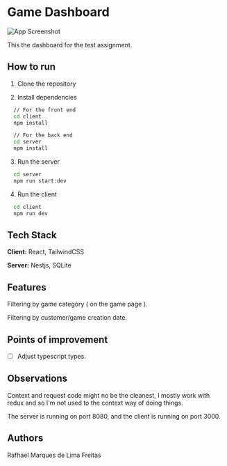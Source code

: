 # Game Dashboard

![App Screenshot](https://i.imgur.com/z4S7Jn9.png)

This the dashboard for the test assignment.

## How to run

1. Clone the repository

2. Install dependencies

```bash
  // For the front end
  cd client
  npm install
```

```bash
  // For the back end
  cd server
  npm install
```

3. Run the server

```bash
  cd server
  npm run start:dev
```

4. Run the client

```bash
  cd client
  npm run dev
```

## Tech Stack

**Client:** React, TailwindCSS

**Server:** Nestjs, SQLite

## Features
Filtering by game category ( on the game page ).

Filtering by customer/game creation date.

## Points of improvement

- [ ] Adjust typescript types.

## Observations

Context and request code might no be the cleanest, I mostly work with
redux and so I'm not used to the context way of doing things.

The server is running on port 8080, and
the client is running on port 3000.

## Authors
Rafhael Marques de Lima Freitas
